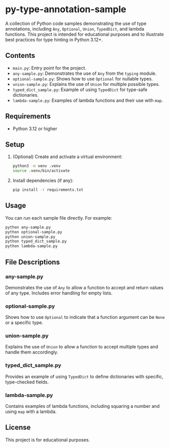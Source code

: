 # py-type-annotation-sample

A collection of Python code samples demonstrating the use of type annotations, including `Any`, `Optional`, `Union`, `TypedDict`, and lambda functions. This project is intended for educational purposes and to illustrate best practices for type hinting in Python 3.12+.

## Contents

- `main.py`: Entry point for the project.
- `any-sample.py`: Demonstrates the use of `Any` from the `typing` module.
- `optional-sample.py`: Shows how to use `Optional` for nullable types.
- `union-sample.py`: Explains the use of `Union` for multiple possible types.
- `typed_dict_sample.py`: Example of using `TypedDict` for type-safe dictionaries.
- `lambda-sample.py`: Examples of lambda functions and their use with `map`.

## Requirements
- Python 3.12 or higher

## Setup
1. (Optional) Create and activate a virtual environment:
   ```bash
   python3 -m venv .venv
   source .venv/bin/activate
   ```
2. Install dependencies (if any):
   ```bash
   pip install -r requirements.txt
   ```

## Usage
You can run each sample file directly. For example:

```bash
python any-sample.py
python optional-sample.py
python union-sample.py
python typed_dict_sample.py
python lambda-sample.py
```

## File Descriptions

### any-sample.py
Demonstrates the use of `Any` to allow a function to accept and return values of any type. Includes error handling for empty lists.

### optional-sample.py
Shows how to use `Optional` to indicate that a function argument can be `None` or a specific type.

### union-sample.py
Explains the use of `Union` to allow a function to accept multiple types and handle them accordingly.

### typed_dict_sample.py
Provides an example of using `TypedDict` to define dictionaries with specific, type-checked fields.

### lambda-sample.py
Contains examples of lambda functions, including squaring a number and using `map` with a lambda.

## License
This project is for educational purposes.